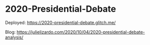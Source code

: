 # 2020-Presidential-Debate

Deployed: https://2020-presidential-debate.glitch.me/

Blog: https://julielizardo.com/2020/10/04/2020-presidential-debate-analysis/
